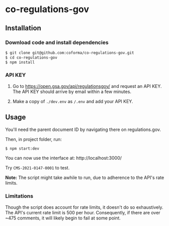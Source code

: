 # co-regulations-gov

## Installation

### Download code and install dependencies

```sh
$ git clone git@github.com:coforma/co-regulations-gov.git
$ cd co-regulations-gov
$ npm install
```

### API KEY

1. Go to https://open.gsa.gov/api/regulationsgov/ and request an API KEY. The API KEY should arrive by email within a few minutes.

2. Make a copy of `./dev.env` as `/.env` and add your API KEY.

## Usage

You'll need the parent document ID by navigating there on regulations.gov.

Then, in project folder, run:

```sh
$ npm start:dev
```

You can now use the interface at: http://localhost:3000/

Try `CMS-2021-0147-0001` to test.

**Note:** The script might take awhile to run, due to adherence to the API's rate limits.

### Limitations

Though the script does account for rate limits, it doesn't do so exhaustively. The API's current rate limit is 500 per hour. Consequently, if there are over ~475 comments, it will likely begin to fail at some point.
